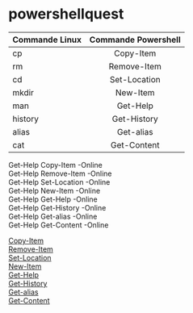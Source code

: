 # powershellquest
| Commande Linux  | Commande Powershell|
| :--------------- |:---------------:| 
| cp  |  Copy-Item | 
| rm  | Remove-Item |   
| cd  | Set-Location |    
| mkdir | New-Item |
| man | Get-Help |
| history | Get-History |
| alias | Get-alias |
| cat | Get-Content|

Get-Help Copy-Item -Online  
Get-Help Remove-Item -Online  
Get-Help Set-Location -Online  
Get-Help New-Item -Online  
Get-Help Get-Help -Online  
Get-Help Get-History -Online  
Get-Help Get-alias -Online  
Get-Help Get-Content -Online  

[Copy-Item](https://learn.microsoft.com/fr-fr/powershell/module/microsoft.powershell.management/copy-item?view=powershell-7.2&viewFallbackFrom=powershell-6)  
[Remove-Item](https://learn.microsoft.com/fr-fr/powershell/module/microsoft.powershell.management/remove-item?view=powershell-7.2&viewFallbackFrom=powershell-6)  
[Set-Location](https://learn.microsoft.com/fr-fr/powershell/module/microsoft.powershell.management/set-location?view=powershell-7.2&viewFallbackFrom=powershell-6)   
[New-Item](https://learn.microsoft.com/fr-fr/powershell/module/microsoft.powershell.management/new-item?view=powershell-7.2&viewFallbackFrom=powershell-6)  
[Get-Help](https://learn.microsoft.com/fr-fr/powershell/module/microsoft.powershell.core/get-help?view=powershell-7.2)  
[Get-History](https://learn.microsoft.com/fr-fr/powershell/module/microsoft.powershell.core/get-history?view=powershell-7.2&viewFallbackFrom=powershell-6)  
[Get-alias](https://learn.microsoft.com/fr-fr/powershell/module/microsoft.powershell.utility/get-alias?view=powershell-7.2&viewFallbackFrom=powershell-6)  
[Get-Content](https://learn.microsoft.com/fr-fr/powershell/module/Microsoft.PowerShell.Management/Get-Content?view=powershell-7.2&viewFallbackFrom=powershell-3.0)  
